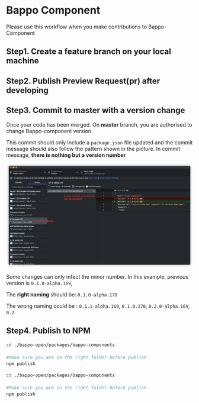 # Bappo Component

Please use this workflow when you make contributions to Bappo-Component 

## Step1. Create a feature branch on your local machine

## Step2. Publish Preview Request\(pr\) after developing

## Step3. Commit to master with a version change

Once your code has been merged. On **master** branch,  you are authorised to change Bappo-component version. 

This commit should only include a `package.json` file updated and the commit message should also follow the pattern shown in the picture. In commit message, **there is nothing but a version number**

![Example of right commit message](../.gitbook/assets/image%20%2818%29.png)

Some changes can only infect the minor number. In this example,  previous version is `0.1.0-alpha.169`,

The **right naming** should be:  `0.1.0-alpha.170` 

The wrong naming could be :  `0.1.1-alpha.169`,    `0.1.0.170`,  `0.2.0-alpha.169`, `0.2`

## Step4. Publish to NPM



```bash
cd ./bappo-open/packages/bappo-components

#Make sure you are in the right folder before publish
npm publish
```

```bash
cd ./bappo-open/packages/bappo-components

#Make sure you are in the right folder before publish
npm publish
```



